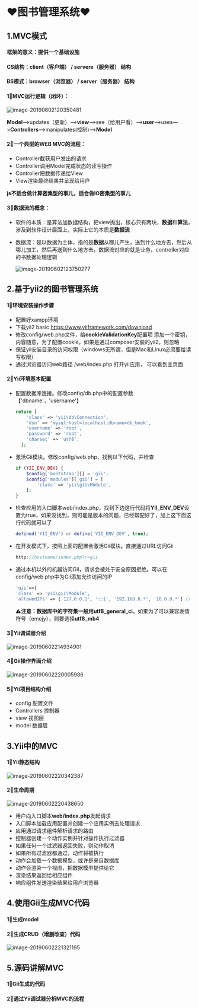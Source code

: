 # ❤️图书管理系统❤️

## 1.MVC模式

#### 框架的意义：提供一个基础设施

#### CS结构：client（客户端） / servere（服务器） 结构

#### BS模式：browser（浏览器） / server（服务器） 结构

#### 1⃣️MVC运行逻辑（闭环）：

![image-20190602120350481](./images/image-20190602120350481.png)

**Model**—>updates（更新）—>**view**—>see（给用户看）—>**user**—>uses—>**Controllers**—>manipulates(控制)—>**Model**

#### 2⃣️一个典型的WEB MVC的流程：

-  Controller截获用户发出的请求
-  Controller调用Model完成状态的读写操作
-  Controller把数据传递给View
-  View渲染最终结果并呈现给用户

**js不适合做计算密集型的事儿，适合做IO密集型的事儿**

#### 3⃣️数据流的概念：

- 软件的本质：是算法加数据结构，把view抛出，核心只有两块，**数据**和**算法**，涉及到软件设计层面上，实际上它的本质是**数据流**

- 数据流：是以数据为主体，指的是**数据**从哪儿产生，送到什么地方去，然后从哪儿加工，然后再送到什么地方去，数据流对应的就是业务，controller对应的书数据处理逻辑

  ![image-20190602123750277](./images/image-20190602123750277.png)

## 2.基于yii2的图书管理系统

#### 1⃣️环境安装操作步骤

- 配置好xampp环境
- 下载yii2 basic https://www.yiiframework.com/download
- 修改config/web.php文件，给**cookieValidationKey**配置项 添加一个密钥，内容随意，为了配置cookie，如果是通过composer安装的yii2，则忽略
- 保证yii安装目录的访问权限（windows无所谓，但是Mac和Linux必须要给读写权限）
- 通过浏览器访问web路径 /web/index.php 打开yii应用， 可以看到主页面

#### 2⃣️Yii环境基本配置

- 配置数据库连接。修改config/db.php中的配置参数【'dbname'，'username'】

  ```php
  return [
      'class' => 'yii\db\Connection',
      'dsn' => 'mysql:host=localhost;dbname=db_book',
      'username' => 'root',
      'password' => 'root',
      'charset' => 'utf8',
    ];
  ```

- 激活Gii模块。修改config/web.php，找到以下代码，并检查

  ```php
  if (YII_ENV_DEV) {
      $config['bootstrap'][] = 'gii';
      $config['modules']['gii'] = [
          'class' => 'yii\gii\Module',
      ];
  }
  ```

- 检查应用的入口脚本web/index.php，找到下边这行代码将**YII_ENV_DEV**设置为true，如果没找到，则可能是版本的问题，已经帮配好了，加上这下面这行代码就可以了

  ```php
  defined('YII_ENV') or define('YII_ENV_DEV', true);
  ```

- 在开发模式下，按照上面的配置会激活Gii模块。直接通过URL访问Gii

  ```php
  http://hostname/index.php?r=gii
  ```

- 通过本机以外的机器访问Gii，请求会被处于安全原因拒绝。可以在config/web.php中为Gii添加允许访问的IP

  ```php
  'gii'=>[
  'class' => 'yii\gii\Module',
  'allowedIPs' => ['127.0.0.1', '::1', '192.168.0.*', '10.0.0.*'] // 按需调整这⾥
  ```

  ⚠️**注意：**数据库中的字符集一般用**utf8_general_ci**，如果为了可以兼容表情符号（emojy），则要选择**utf8_mb4**

#### 3⃣️Yii调试器介绍

![image-20190602214934901](./images/image-20190602214934901.png)

#### 4⃣️Gii操作界面介绍

![image-20190602220005986](./images/image-20190602220005986.png)

#### 5⃣️Yii项目结构介绍

- config 配置文件
- Controllers 控制器
- view 视图层
- model 数据层

## 3.Yii中的MVC

#### 1⃣️Yii静态结构

![image-20190602220342387](./images/image-20190602220342387.png)

#### 2⃣️生命周期

![image-20190602220438650](./images/image-20190602220438650.png)

- 用户向入口脚本**web/index.php**发起请求
- 入口脚本加载应用配置并创建一个应用实例去处理请求
- 应用通过请求组件解析请求的路由
- 控制器创建一个动作实例并针对操作执行过滤器
- 如果任何一个过滤器返回失败，则动作取消
- 如果所有过滤器都通过，动作将被执行
- 动作会加载一个数据模型，或许是来自数据库
- 动作会渲染一个视图，把数据模型提供给它
- 渲染结果返回给相应组件
- 响应组件发送渲染结果给用户浏览器

## 4.使用Gii生成MVC代码

#### 1⃣️生成model

#### 2⃣️生成CRUD（增删改查）代码

![image-20190602221321195](./images/image-20190602221321195.png)

## 5.源码讲解MVC

#### 1⃣️Gii生成的代码

#### 2⃣️通过Yii调试器分析MVC的流程

